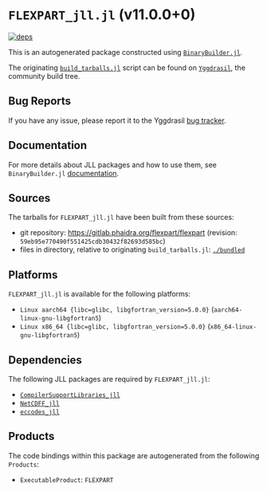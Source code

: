 # `FLEXPART_jll.jl` (v11.0.0+0)

[![deps](https://juliahub.com/docs/FLEXPART_jll/deps.svg)](https://juliahub.com/ui/Packages/General/FLEXPART_jll/)

This is an autogenerated package constructed using [`BinaryBuilder.jl`](https://github.com/JuliaPackaging/BinaryBuilder.jl).

The originating [`build_tarballs.jl`](https://github.com/JuliaPackaging/Yggdrasil/blob/75eeb7b608532135ff8439834f391ad280aac932/F/FLEXPART/build_tarballs.jl) script can be found on [`Yggdrasil`](https://github.com/JuliaPackaging/Yggdrasil/), the community build tree.

## Bug Reports

If you have any issue, please report it to the Yggdrasil [bug tracker](https://github.com/JuliaPackaging/Yggdrasil/issues).

## Documentation

For more details about JLL packages and how to use them, see `BinaryBuilder.jl` [documentation](https://docs.binarybuilder.org/stable/jll/).

## Sources

The tarballs for `FLEXPART_jll.jl` have been built from these sources:

* git repository: https://gitlab.phaidra.org/flexpart/flexpart (revision: `59eb95e770490f551425cdb30432f82693d585bc`)
* files in directory, relative to originating `build_tarballs.jl`: [`./bundled`](https://github.com/JuliaPackaging/Yggdrasil/tree/75eeb7b608532135ff8439834f391ad280aac932/F/FLEXPART/bundled)

## Platforms

`FLEXPART_jll.jl` is available for the following platforms:

* `Linux aarch64 {libc=glibc, libgfortran_version=5.0.0}` (`aarch64-linux-gnu-libgfortran5`)
* `Linux x86_64 {libc=glibc, libgfortran_version=5.0.0}` (`x86_64-linux-gnu-libgfortran5`)

## Dependencies

The following JLL packages are required by `FLEXPART_jll.jl`:

* [`CompilerSupportLibraries_jll`](https://github.com/JuliaBinaryWrappers/CompilerSupportLibraries_jll.jl)
* [`NetCDFF_jll`](https://github.com/JuliaBinaryWrappers/NetCDFF_jll.jl)
* [`eccodes_jll`](https://github.com/JuliaBinaryWrappers/eccodes_jll.jl)

## Products

The code bindings within this package are autogenerated from the following `Products`:

* `ExecutableProduct`: `FLEXPART`
